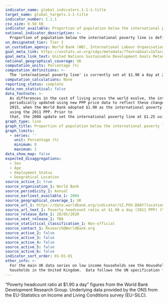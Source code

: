 ```yaml
---
indicator_name: global_indicators.1-1-1-title
target_name: global_targets.1-1-title
indicator_number: 1.1.1
csv_size: 0.58 kB
indicator_available: Proportion of population below the international poverty line
national_indicator_description: >-
  Proportion of population below the international poverty line is defined as the percentage of the population living on less than $1.90 a day at 2011 international prices. The 'international poverty line' is currently set at $1.90 a day at 2011 international prices.
un_designated_tier: Tier I
un_custodian_agency: World Bank (WB), International Labour Organisation (ILO)
goal_meta_link: https://unstats.un.org/sdgs/metadata/?Text=&Goal=1&Target=1.1
goal_meta_link_text: United Nations Sustainable Development Goals Metadata (PDF 894 KB)
national_geographical_coverage: UK
computation_units: Percentage (%)
computation_definitions: >-
  The 'international poverty line' is currently set at $1.90 a day at 2011 international prices. Purchasing power parity (PPP) is a measurement of prices in different countries that uses the prices of specific goods to compare the absolute purchasing power of the countries' currencies.
computation_calculations: None
reporting_status: complete
data_non_statistical: false
data_footnote: >-
  As differences in the cost of living across the world evolve, the international poverty line has to be
  periodically updated using new PPP price data to reflect these changes. The last change was in October 
  2015, when the World Bank adopted $1.90 as the international poverty line
  using the 2011 PPP. Prior to
  that, the 2008 update set the international poverty line at $1.25 using the 2005 PPP.
graph_type: line
graph_title: Proportion of population below the international poverty line
graph_limits:
  - series: ''
    unit: Percentage (%)
    minimum: 0
    maximum: 1
data_show_map: false
expected_disaggregations:
  - Sex
  - Age
  - Employment Status
  - Geograhical Location
source_active_1: true
source_organisation_1: World Bank
source_periodicity_1: Annual
source_earliest_available_1: 2004
source_geographical_coverage_1: UK
source_url_1: https://data.worldbank.org/indicator/SI.POV.DDAY?locations=GB
source_url_text_1: Poverty headcount ratio at $1.90 a day (2011 PPP) (% of population)
source_release_date_1: 28/05/2020
source_next_release_1: TBA
source_statistical_classification_1: Non-official
source_contact_1: Research@WorldBank.org
source_active_2: false
source_active_3: false
source_active_4: false
source_active_5: false
source_active_6: false
indicator_sort_order: 01-01-01
other_info: >-
  For the main UK data series on low income households see the Households below average income (HBAI) statistics. Please note that the HBAI statistics should not be compared to those living under the international poverty line, however they may give a more representative view of low income
  housholds in the United Kingdom.  Data follows the UN specification for this indicator. This indicator has not been identified in collaboration with topic experts.
---
```

“Poverty headcount ratio at $1.90 a day” figures from the World Bank Development Research Group. Underlying data provided by the ONS from the EU-Statistics on Income and Living Conditions survey (EU-SILC). 

